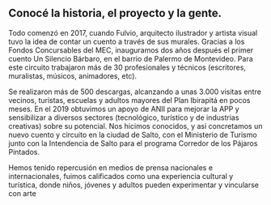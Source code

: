 ## Conocé la historia, el proyecto y la gente.

Todo comenzó en 2017, cuando Fulvio, arquitecto ilustrador y artista visual tuvo la idea de contar un cuento a través de sus murales. Gracias a los Fondos Concursables del MEC, inauguramos dos años después el primer cuento Un Silencio Bárbaro, en el barrio de Palermo de Montevideo. Para este circuito trabajaron más de 30 profesionales y técnicos (escritores, muralistas, músicos, animadores, etc).

Se realizaron más de 500 descargas, alcanzando a unas 3.000 visitas entre vecinos, turistas, escuelas y adultos mayores del Plan Ibirapitá en pocos meses. En el 2019 obtuvimos un apoyo de ANII para mejorar la APP y sensibilizar a diversos sectores (tecnológico, turístico y de industrias creativas) sobre su potencial. Nos hicimos conocidos, y así concretamos un nuevo cuento y circuito en la ciudad de Salto, con el Ministerio de Turismo junto con la Intendencia de Salto para el programa Corredor de los Pájaros Pintados.

Hemos tenido repercusión en medios de prensa nacionales e internacionales, fuimos calificados como una experiencia cultural y turística, donde niños, jóvenes y adultos pueden experimentar y vincularse con arte
